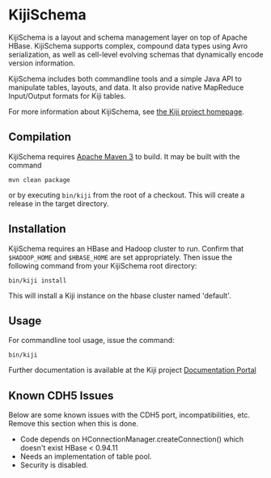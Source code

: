 KijiSchema
==========

KijiSchema is a layout and schema management layer on top of Apache
HBase. KijiSchema supports complex, compound data types using Avro
serialization, as well as cell-level evolving schemas that dynamically
encode version information.

KijiSchema includes both commandline tools and a simple Java API to
manipulate tables, layouts, and data. It also provide native MapReduce
Input/Output formats for Kiji tables.

For more information about KijiSchema, see
[the Kiji project homepage](http://www.kiji.org).

Compilation
-----------

KijiSchema requires [Apache Maven 3](http://maven.apache.org/download.html) to build. It
may be built with the command

    mvn clean package

or by executing `bin/kiji` from the root of a checkout. This will create a release in the
target directory.

Installation
------------

KijiSchema requires an HBase and Hadoop cluster to run. Confirm that `$HADOOP_HOME` and
`$HBASE_HOME` are set appropriately. Then issue the following command from your KijiSchema
root directory:

    bin/kiji install

This will install a Kiji instance on the hbase cluster named 'default'.

Usage
-----

For commandline tool usage, issue the command:

    bin/kiji

Further documentation is available at the Kiji project
[Documentation Portal](http://docs.kiji.org)

Known CDH5 Issues
-----------------

Below are some known issues with the CDH5 port, incompatibilities, etc. Remove
this section when this is done.

* Code depends on HConnectionManager.createConnection() which doesn't exist
  HBase < 0.94.11
* Needs an implementation of table pool.
* Security is disabled.
